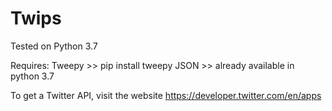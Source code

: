 # Twips

Tested on Python 3.7

Requires:
Tweepy >> pip install tweepy
JSON >> already available in python 3.7

To get a Twitter API, visit the website https://developer.twitter.com/en/apps
